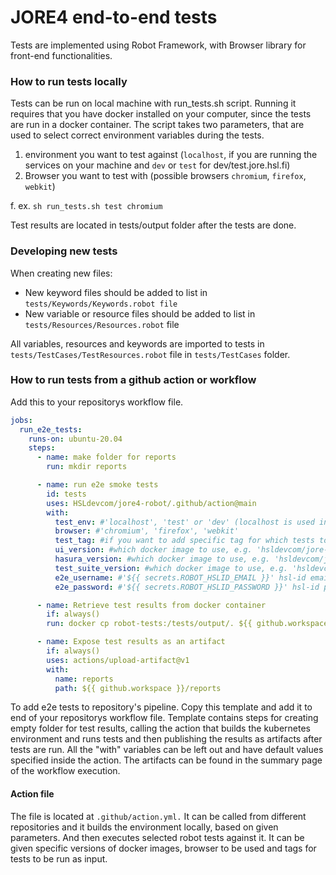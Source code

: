 # JORE4 end-to-end tests

Tests are implemented using Robot Framework, with Browser library for front-end functionalities.

### How to run tests locally

Tests can be run on local machine with run_tests.sh script. Running it requires that you have docker installed on your computer, since the tests are run in a docker container.
The script takes two parameters, that are used to select correct environment variables during the tests.

1. environment you want to test against (`localhost`, if you are running the services on your machine and `dev` or `test` for dev/test.jore.hsl.fi)
2. Browser you want to test with (possible browsers `chromium`, `firefox`, `webkit`)

f. ex. `sh run_tests.sh test chromium`

Test results are located in tests/output folder after the tests are done.

### Developing new tests

When creating new files:

- New keyword files should be added to list in `tests/Keywords/Keywords.robot file`
- New variable or resource files should be added to list in `tests/Resources/Resources.robot` file

All variables, resources and keywords are imported to tests in `tests/TestCases/TestResources.robot` file in `tests/TestCases` folder.

### How to run tests from a github action or workflow

Add this to your repositorys workflow file.

```yaml
jobs:
  run_e2e_tests:
    runs-on: ubuntu-20.04
    steps:
      - name: make folder for reports
        run: mkdir reports

      - name: run e2e smoke tests
        id: tests
        uses: HSLdevcom/jore4-robot/.github/action@main
        with:
          test_env: #'localhost', 'test' or 'dev' (localhost is used in github pipelines, since the service is running in localhost address. Test and dev are used for test/dev.jore.hsl.fi)
          browser: #'chromium', 'firefox', 'webkit'
          test_tag: #if you want to add specific tag for which tests to run
          ui_version: #which docker image to use, e.g. 'hsldevcom/jore-ui:latest'
          hasura_version: #which docker image to use, e.g. 'hsldevcom/jore-hasura:latest'
          test_suite_version: #which docker image to use, e.g. 'hsldevcom/jore4-robot:latest'
          e2e_username: #'${{ secrets.ROBOT_HSLID_EMAIL }}' hsl-id email for test user, saved in repositorys secrets
          e2e_password: #'${{ secrets.ROBOT_HSLID_PASSWORD }}' hsl-id password for test user, saved in repositorys secrets

      - name: Retrieve test results from docker container
        if: always()
        run: docker cp robot-tests:/tests/output/. ${{ github.workspace }}/reports/

      - name: Expose test results as an artifact
        if: always()
        uses: actions/upload-artifact@v1
        with:
          name: reports
          path: ${{ github.workspace }}/reports
```

To add e2e tests to repository's pipeline. Copy this template and add it to end of your repositorys workflow file.
Template contains steps for creating empty folder for test results, calling the action that builds the kubernetes environment and runs tests and then publishing the results as artifacts after tests are run. All the "with" variables can be left out and have default values specified inside the action. The artifacts can be found in the summary page of the workflow execution.

#### Action file

The file is located at `.github/action.yml.`
It can be called from different repositories and it builds the environment locally, based on given parameters. And then executes selected robot tests against it.
It can be given specific versions of docker images, browser to be used and tags for tests to be run as input.
